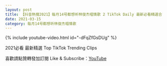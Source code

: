 ```yaml
---
layout: post
title: 【抖音熱搜2021】每月14号都想听林俊杰唱情歌 2 TikTok Daily 最新必看精選合集2021 03 15
date: 2021-03-15
category: 每月14号都想听林俊杰唱情歌
---
```


{% include youtube-video.html id="-dFqZfGsDUg" %}

2021必看 最新精選 Top TikTok Trending Clips

喜歡請點贊轉發加訂閱 Like & Subscribe：[YouTube](https://www.youtube.com/channel/UCAoR7VcanIPd04uEq_GIylA/videos)

